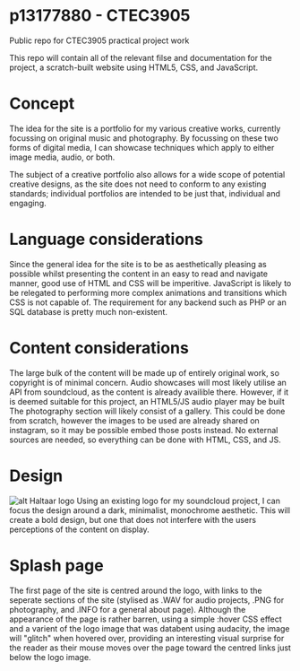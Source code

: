 # p13177880 - CTEC3905
Public repo for CTEC3905 practical project work

This repo will contain all of the relevant filse and documentation for the project, a scratch-built website using HTML5, CSS, and JavaScript.

# Concept
The idea for the site is a portfolio for my various creative works, currently focussing on original music and photography.
By focussing on these two forms of digital media, I can showcase techniques which apply to either image media, audio, or both.

The subject of a creative portfolio also allows for a wide scope of potential creative designs, as the site does not need to conform to any existing standards; individual portfolios are intended to be just that, individual and engaging.

# Language considerations
Since the general idea for the site is to be as aesthetically pleasing as possible whilst presenting the content in an easy to read and navigate manner, good use of HTML and CSS will be imperitive. JavaScript is likely to be relegated to performing more complex animations and transitions which CSS is not capable of. 
The requirement for any backend such as PHP or an SQL database is pretty much non-existent.

# Content considerations
The large bulk of the content will be made up of entirely original work, so copyright is of minimal concern.
Audio showcases will most likely utilise an API from soundcloud, as the content is already availible there. However, if it is deemed suitable for this project, an HTML5/JS audio player may be built
The photography section will likely consist of a gallery. This could be done from scratch, however the images to be used are already shared on instagram, so it may be possible embed those posts instead. No external sources are needed, so everything can be done with HTML, CSS, and JS.

# Design
![alt Haltaar logo](https://i1.sndcdn.com/avatars-000169502415-kb2a90-t500x500.jpg)
Using an existing logo for my soundcloud project, I can focus the design around a dark, minimalist, monochrome aesthetic. This will create a bold design, but one that does not interfere with the users perceptions of the content on display.

# Splash page
The first page of the site is centred around the logo, with links to the seperate sections of the site (stylised as .WAV for audio projects, .PNG for photography, and .INFO for a general about page). Although the appearance of the page is rather barren, using a simple :hover CSS effect and a varient of the logo image that was databent using audacity, the image will "glitch" when hovered over, providing an interesting visual surprise for the reader as their mouse moves over the page toward the centred links just below the logo image.
